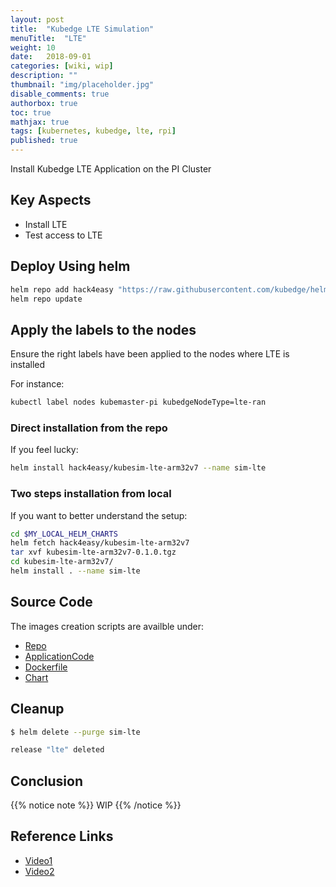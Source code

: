 ```yaml
---
layout: post
title:  "Kubedge LTE Simulation"
menuTitle:  "LTE"
weight: 10
date:   2018-09-01
categories: [wiki, wip]
description: ""
thumbnail: "img/placeholder.jpg"
disable_comments: true
authorbox: true
toc: true
mathjax: true
tags: [kubernetes, kubedge, lte, rpi]
published: true
---
```


Install Kubedge LTE Application on the PI Cluster

<!--more-->

## Key Aspects

- Install LTE
- Test access to LTE

## Deploy Using helm

```bash
helm repo add hack4easy "https://raw.githubusercontent.com/kubedge/helmrepos/arm32v7/hack4easy"
helm repo update
```

## Apply the labels to the nodes

Ensure the right labels have been applied to the nodes where LTE is installed

For instance:

```bash
kubectl label nodes kubemaster-pi kubedgeNodeType=lte-ran 
```

### Direct installation from the repo

If you feel lucky:

```bash
helm install hack4easy/kubesim-lte-arm32v7 --name sim-lte 
```

### Two steps installation from local

If you want to better understand the setup:

```bash
cd $MY_LOCAL_HELM_CHARTS
helm fetch hack4easy/kubesim-lte-arm32v7
tar xvf kubesim-lte-arm32v7-0.1.0.tgz
cd kubesim-lte-arm32v7/
helm install . --name sim-lte 
```
## Source Code

The images creation scripts are availble under:

- [Repo](https://github.com/kubedge/kubesim_lte)
- [ApplicationCode](https://github.com/kubedge/kubesim_lte/tree/arm32v7/kubesim_lte)
- [Dockerfile](https://github.com/kubedge/kubesim_lte/tree/arm32v7/images/kubesim_lte)
- [Chart](https://github.com/kubedge/kubesim_lte/tree/arm32v7/charts/kubesim-lte-arm32v7)

## Cleanup

```bash
$ helm delete --purge sim-lte

release "lte" deleted
```

## Conclusion

{{% notice note %}}
WIP
{{% /notice %}}

## Reference Links

- [Video1](https://youtu.be/ZyTLMnzehyU?t=1798)
- [Video2](https://www.youtube.com/watch?v=a7MX6ED2zVM)
